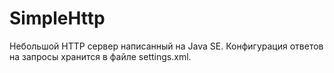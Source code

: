 SimpleHttp
==========
Небольшой HTTP сервер написанный на Java SE.
Конфигурация ответов на запросы хранится в 
файле settings.xml.
